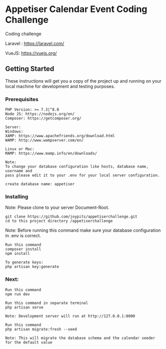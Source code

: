 # Appetiser Calendar Event Coding Challenge
Coding challenge

Laravel : https://laravel.com/

VueJS: https://vuejs.org/

## Getting Started

These instructions will get you a copy of the project up and running on your local machine for development and testing purposes.


### Prerequisites

```
PHP Version: >= 7.3|^8.0
Node JS: https://nodejs.org/en/
Composer: https://getcomposer.org/

Server: 
Windows: 
XAMP: https://www.apachefriends.org/download.html
WAMP: http://www.wampserver.com/en/

Linux or Mac:
MAMP: https://www.mamp.info/en/downloads/
```

```
Note: 
To change your database configuration like hosts, database name, username and 
pass please edit it to your .env for your local server configuration.

create database name: appetiser
```

### Installing

Note: Please clone to your server Document-Root.
```
git clone https://github.com/joypits/appetiserchallenge.git
cd to this project directory /appetiserchallenge
```

Note:
Before running this command make sure your database configuration in .env is correct.

```
Run this command
composer install
npm install

To generate keys:
php artisan key:generate

```

### Next:

```
Run this command
npm run dev
```

```
Run this command in separate terminal
php artisan serve

Note: Development server will run at http://127.0.0.1:8000
```

```
Run this command
php artisan migrate:fresh --seed

Note: This will migrate the database schema and the calendar seeder for the default value
```
